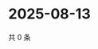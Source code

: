 # 2025-08-13

共 0 条

<!-- BEGIN ZHIHUQUESTIONS -->
<!-- 最后更新时间 Wed Aug 13 2025 18:13:08 GMT+0800 (China Standard Time) -->

<!-- END ZHIHUQUESTIONS -->
